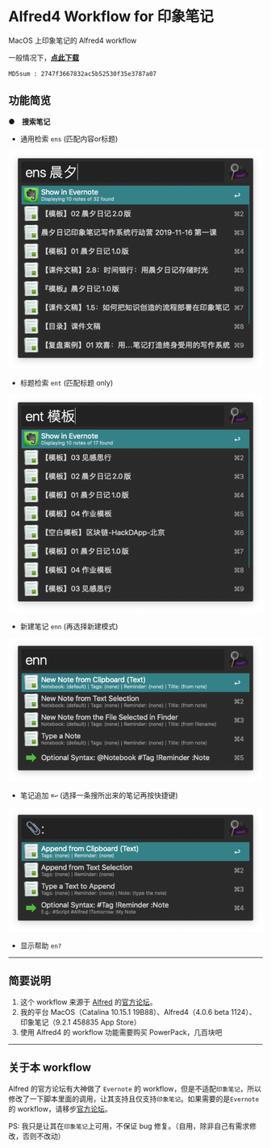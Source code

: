 # Alfred4 Workflow for 印象笔记

MacOS 上印象笔记的 Alfred4 workflow

一般情况下，[**点此下载**](https://github.com/hexid26/YinxiangWorkflowAlfred4/raw/master/Yinxiang.alfredworkflow)

```plain
MD5sum : 2747f3667832ac5b52530f35e3787a07
```

## 功能简览

**●　搜索笔记**

- 通用检索 `ens` (匹配内容or标题)

![通用检索](./Pics/ens.png)

- 标题检索 `ent` (匹配标题 only)

![标题检索](./Pics/ent.png)

- 新建笔记 `enn` (再选择新建模式)

![新建笔记](./Pics/new.png)

- 笔记追加 `⌘↩` (选择一条搜所出来的笔记再按快捷键)

![笔记追加](./Pics/append.png)

- 显示帮助 `en?`

---

## 简要说明

1. 这个 workflow 来源于 [Alfred](https://www.alfredapp.com) 的[官方论坛](https://www.alfredforum.com/topic/840-evernote-workflow-9-beta-4-alfred-4/)。
2. 我的平台 MacOS（Catalina 10.15.1 19B88）、Alfred4（4.0.6 beta 1124）、印象笔记（9.2.1 458835 App Store）
3. 使用 Alfred4 的 workflow 功能需要购买 PowerPack，几百块吧

---

## 关于本 workflow

Alfred 的官方论坛有大神做了 `Evernote` 的 workflow，但是不适配`印象笔记`，所以修改了一下脚本里面的调用，让其支持且仅支持`印象笔记`。如果需要的是`Evernote`的 workflow，请移步[官方论坛](https://www.alfredforum.com/topic/840-evernote-workflow-9-beta-4-alfred-4/)。

PS:
我只是让其在`印象笔记`上可用，不保证 bug 修复。（自用，除非自己有需求修改，否则不改动）
